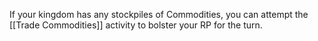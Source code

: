 If your kingdom has any stockpiles of Commodities, you can attempt the [[Trade Commodities]] activity to bolster your RP for the turn.